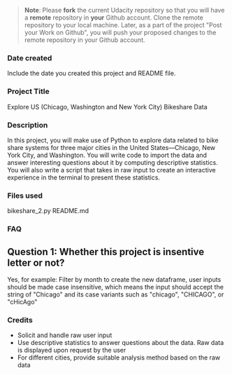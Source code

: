 >**Note**: Please **fork** the current Udacity repository so that you will have a **remote** repository in **your** Github account. Clone the remote repository to your local machine. Later, as a part of the project "Post your Work on Github", you will push your proposed changes to the remote repository in your Github account.

### Date created
Include the date you created this project and README file.

### Project Title
Explore US (Chicago, Washington and New York City) Bikeshare Data

### Description
In this project, you will make use of Python to explore data related to bike share systems for three major cities in the United States—Chicago, New York City, and Washington. You will write code to import the data and answer interesting questions about it by computing descriptive statistics. You will also write a script that takes in raw input to create an interactive experience in the terminal to present these statistics.

### Files used
bikeshare_2.py
README.md

### FAQ
## Question 1: Whether this project is insentive letter or not?
Yes, for example: Filter by month to create the new dataframe, user inputs should be made case insensitive, which means the input should accept the string of "Chicago" and its case variants such as "chicago", "CHICAGO", or "cHicAgo"

### Credits
* Solicit and handle raw user input
* Use descriptive statistics to answer questions about the data. Raw data is displayed upon request by the user
* For different cities, provide suitable analysis method based on the raw data

